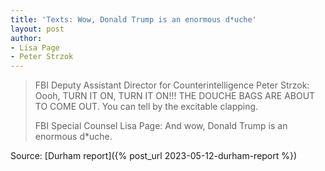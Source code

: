 ```yaml
---
title: 'Texts: Wow, Donald Trump is an enormous d*uche'
layout: post
author:
- Lisa Page
- Peter Strzok
---
```


> FBI Deputy Assistant Director for Counterintelligence Peter Strzok: Oooh, TURN IT ON, TURN IT ON!!! THE DOUCHE BAGS ARE ABOUT TO COME OUT. You can tell by the excitable clapping.
>
> FBI Special Counsel Lisa Page: And wow, Donald Trump is an enormous d\*uche.

Source: [Durham report]({% post_url 2023-05-12-durham-report %})
